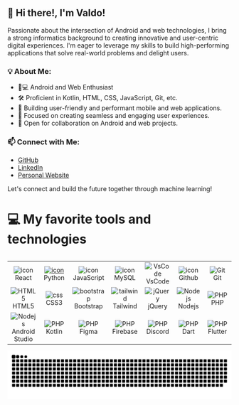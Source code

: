 ## 👋 Hi there!, I'm Valdo!

Passionate about the intersection of Android and web technologies, I bring a strong informatics background to creating innovative and user-centric digital experiences. I'm eager to leverage my skills to build high-performing applications that solve real-world problems and delight users.

### 💡 About Me:

- 📱💻 Android and Web Enthusiast
- 🛠 Proficient in Kotlin, HTML, CSS, JavaScript, Git, etc.
- 🚀 Building user-friendly and performant mobile and web applications.
- 🎨 Focused on creating seamless and engaging user experiences.
- 🤝 Open for collaboration on Android and web projects.

### 📫 Connect with Me:

- [GitHub](https://github.com/reyvaldoshivapramudya)
- [LinkedIn](https://www.linkedin.com/in/reyvaldoshivapramudya)
- [Personal Website](https://reyvaldoshivapramudya.vercel.app)

Let's connect and build the future together through machine learning!

# 💻 My favorite tools and technologies
<div style="display: flex; align-items: flex-start; align: center">
<table align="center">
  <tr>
    <td align="center" width="96">
        <img src="https://techstack-generator.vercel.app/react-icon.svg" alt="icon" width="65" height="65" />
      <br>React
    </td>
    <td align="center" width="96">
      <a href="#macropower-tech">
        <img src="https://techstack-generator.vercel.app/python-icon.svg" alt="icon" width="65" height="65" />
      </a>
      <br>Python
    </td>
    <td align="center" width="96">
        <img src="https://techstack-generator.vercel.app/js-icon.svg" alt="icon" width="65" height="65" />
      <br>JavaScript
    </td>
    <td align="center" width="96">
        <img src="https://techstack-generator.vercel.app/mysql-icon.svg" alt="icon" width="65" height="65" />
      <br>MySQL
    </td>
    <td align="center" width="96">
      <img src="https://skillicons.dev/icons?i=vscode" width="48" height="48" alt="VsCode" />
      <br>VsCode
    </td>
    <td align="center" width="96">
        <img src="https://techstack-generator.vercel.app/github-icon.svg" alt="icon" width="65" height="65" />
      <br>Github
    </td>
    <td align="center" width="96"> 
        <img src="https://user-images.githubusercontent.com/25181517/192108372-f71d70ac-7ae6-4c0d-8395-51d8870c2ef0.png" width="48" height="48" alt="Git" />
      <br>Git
    </td>
  </tr>
  <tr>
    <td align="center"  width="96">
        <img src="https://skillicons.dev/icons?i=html" width="48" height="48" alt="HTML5" />
      <br>HTML5
    </td>
    <td align="center" width="96">
        <img src="https://skillicons.dev/icons?i=css" width="48" height="48" alt="css" />
      <br>CSS3
    </td>
    <td align="center"  width="96">
        <img src="https://skillicons.dev/icons?i=bootstrap" width="48" height="48" alt="bootstrap" />
      <br>Bootstrap
    </td>
    <td align="center" width="96">
        <img src="https://skillicons.dev/icons?i=tailwind" width="48" height="48" alt="tailwind" />
      <br>Tailwind
    </td>
    <td align="center" width="96">
        <img src="https://skillicons.dev/icons?i=jquery" width="48" height="48" alt="jQuery" />
      <br>jQuery
    </td>
    <td align="center" width="96">
        <img src="https://skillicons.dev/icons?i=nodejs" width="48" height="48" alt="Nodejs" />
      <br>Nodejs
      </td>
    <td align="center" width="96">
        <img src="https://skillicons.dev/icons?i=php" width="48" height="48" alt="PHP" />
      <br>PHP
    </td>
  </tr>
 <tr>
        <td align="center" width="96">
        <img src="https://skillicons.dev/icons?i=androidstudio" width="48" height="48" alt="Nodejs" />
      <br>Android Studio
      </td>
    <td align="center" width="96">
        <img src="https://skillicons.dev/icons?i=kotlin" width="48" height="48" alt="PHP" />
      <br>Kotlin
    </td>
     <td align="center" width="96">
        <img src="https://skillicons.dev/icons?i=figma" width="48" height="48" alt="PHP" />
      <br>Figma
    </td>
   <td align="center" width="96">
        <img src="https://skillicons.dev/icons?i=firebase" width="48" height="48" alt="PHP" />
      <br>Firebase
    </td>
   <td align="center" width="96">
        <img src="https://skillicons.dev/icons?i=discord" width="48" height="48" alt="PHP" />
      <br>Discord
    </td>
   <td align="center" width="96">
        <img src="https://skillicons.dev/icons?i=dart" width="48" height="48" alt="PHP" />
      <br>Dart
    </td>
   <td align="center" width="96">
        <img src="https://skillicons.dev/icons?i=flutter" width="48" height="48" alt="PHP" />
      <br>Flutter
    </td>
 </tr>
</table>
<br><br>


</div>

<img src="https://github.com/Platane/snk/raw/output/github-contribution-grid-snake.svg" alt="e" style="max-width: 100%;">
